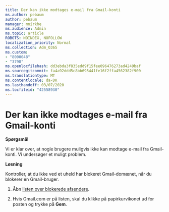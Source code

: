```yaml
---
title: Der kan ikke modtages e-mail fra Gmail-konti
ms.author: pebaum
author: pebaum
manager: mnirkhe
ms.audience: Admin
ms.topic: article
ROBOTS: NOINDEX, NOFOLLOW
localization_priority: Normal
ms.collection: Adm_O365
ms.custom:
- "8000048"
- "3798"
ms.openlocfilehash: dd3ebda3f835edd9f15fee096476273ad4249baf
ms.sourcegitcommit: fa4a92ddd5c8bb695441fe16f2ffa4562382f900
ms.translationtype: MT
ms.contentlocale: da-DK
ms.lasthandoff: 03/07/2020
ms.locfileid: "42558930"
---
```

# <a name="unable-to-receive-email-from-gmail-accounts"></a>Der kan ikke modtages e-mail fra Gmail-konti

**Spørgsmål**

Vi er klar over, at nogle brugere muligvis ikke kan modtage e-mail fra Gmail-konti. Vi undersøger et muligt problem.

**Løsning**

Kontroller, at du ikke ved et uheld har blokeret Gmail-domænet, når du blokerer en Gmail-bruger.

1. Åbn [listen over blokerede afsendere](https://go.microsoft.com/fwlink/?linkid=2121010).

2. Hvis Gmail.com er på listen, skal du klikke på papirkurvikonet ud for posten og trykke på **Gem**.
